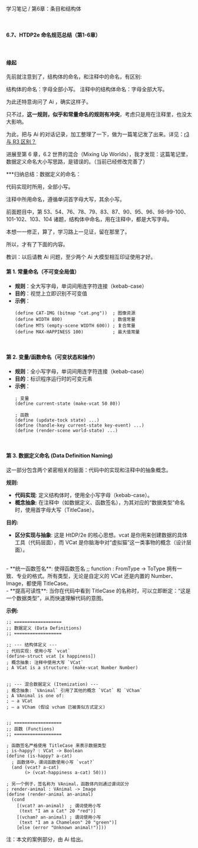 学习笔记 / 第6章：条目和结构体

<br>

#### 6.7、HTDP2e 命名规范总结（第1-6章）

<br>

#### 缘起
先前就注意到了，结构体的命名，和注释中的命名，有区别:

结构体的命名：字母全部小写。
注释中的结构体命名：字母全部大写。

为此还特意询问了 Ai ，确实这样子。

只不过，**这一规则，似乎和常量命名的规则有冲突**，考虑只是用在注释里，也没太大影响。

为此，把与 Ai 的对话记录，加工整理了一下，做为一篇笔记发了出来。详见：[r3 与 R3 区别？](https://github.com/programmint/HtDP2e-insights/blob/main/Study%20Notes/%E7%AC%AC%205%20%E7%AB%A0%20-%20%E5%AD%A6%E4%B9%A0%E7%AC%94%E8%AE%B0/5.10%E3%80%81P105%20-%20r3%20%E4%B8%8E%20R3%20%E5%8C%BA%E5%88%AB%EF%BC%9F.md)

进展至第 6 章，6.2 世界的混合（Mixing Up Worlds），我才发现：这篇笔记里，数据定义命名大小写思路，是错误的。（当前已经修改完善了）

***归纳总结：数据定义的命名：

代码实现时所用，全部小写。

注释中所用命名，遵循单词首字母大写，其余小写。

前面题目中，第 53、54、76、78、79、83、87、90、95、96、98-99-100、101-102、103、104 诸题，结构体中命名，用在注释中，都是大写字母。

本想一一修正，算了，学习路上一见证，留在那里了。

所以，才有了下面的内容。

教训：以后请教 Ai 问题，至少两个 Ai 大模型相互印证使用才好。
<br>

#### 第 1. 常量命名（不可变全局值）
- **规则**：全大写字母，单词间用连字符连接（kebab-case）
- **目的**：视觉上立即识别不可变值
- **示例**：
  ```racket
  (define CAT-IMG (bitmap "cat.png"))  ; 图像资源
  (define WIDTH 800)                   ; 数值常量
  (define MTS (empty-scene WIDTH 600)) ; 复合常量
  (define MAX-HAPPINESS 100)           ; 最大值常量
  ```

<br>

#### 第 2. 变量/函数命名（可变状态和操作）
- **规则**：全小写字母，单词间用连字符连接（kebab-case）
- **目的**：标识程序运行时的可变元素
- **示例**：
  ```racket
  ; 变量
  (define current-state (make-vcat 50 80))
  
  ; 函数
  (define (update-tock state) ...)
  (define (handle-key current-state key-event) ...)
  (define (render-scene world-state) ...)
  ```

<br>

#### 第 3. 数据定义命名 (Data Definition Naming)

这一部分包含两个紧密相关的层面：代码中的实现和注释中的抽象概念。

**规则:**
- **代码实现**: 定义结构体时，使用全小写字母（kebab-case）。
- **概念抽象**: 在注释中（如数据定义、函数签名），为其对应的“数据类型”命名时，使用首字母大写（TitleCase）。

**目的:**
  - **区分实现与抽象**: 这是 HtDP/2e 的核心思想。vcat 是你用来创建数据的具体工具（代码层面），而 VCat 是你脑海中对“虚拟猫”这一类事物的概念（设计层面）。
  <br>
  - **统一函数签名**: 使得函数签名 ;; function : FromType -> ToType 拥有一致、专业的格式。所有类型，无论是自定义的 VCat 还是内置的 Number、Image，都使用 TitleCase。
  <br>
  - **提高可读性**: 当你在代码中看到 TitleCase 的名称时，可以立即断定：“这是一个数据类型”，从而快速理解代码的意图。

**示例:**
```racket
;; ==================
;; 数据定义 (Data Definitions)
;; ==================

;; --- 结构体定义 ---
; 代码实现: 使用小写 `vcat`
(define-struct vcat [x happiness])
; 概念抽象: 注释中使用大写 `VCat`
; A VCat is a structure: (make-vcat Number Number)


;; --- 混合数据定义 (Itemization) ---
; 概念抽象: `VAnimal` 引用了其他的概念 `VCat` 和 `VCham`
; A VAnimal is one of:
; – a VCat
; – a VCham (假设 vcham 已被类似方式定义)


;; ==================
;; 函数 (Functions)
;; ==================

; 函数签名严格使用 TitleCase 来表示数据类型
; is-happy? : VCat -> Boolean
(define (is-happy? a-cat)
  ; 函数体中，谓词函数使用小写 `vcat?`
  (and (vcat? a-cat)
       (> (vcat-happiness a-cat) 50)))

; 另一个例子，签名称为 VAnimal，函数体内则通过谓词区分
; render-animal : VAnimal -> Image
(define (render-animal an-animal)
  (cond
    [(vcat? an-animal)  ; 谓词使用小写
     (text "I am a Cat" 20 "red")]
    [(vcham? an-animal) ; 谓词使用小写
     (text "I am a Chameleon" 20 "green")]
    [else (error "Unknown animal!")]))
```

注：本文的案例部分，由 Ai 给出。